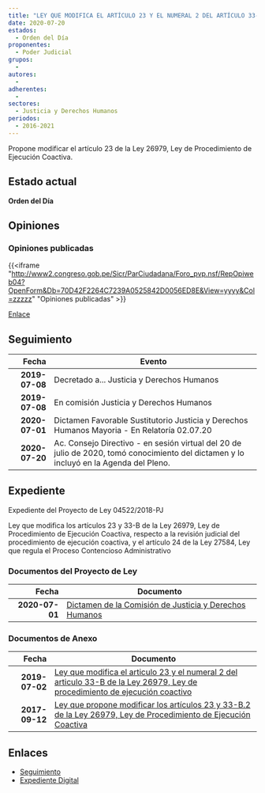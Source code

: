 ```yaml
---
title: "LEY QUE MODIFICA EL ARTÍCULO 23 Y EL NUMERAL 2 DEL ARTÍCULO 33-B DE LA LEY 26979, LEY DE PROCEDIMIENTO DE EJECUCIÓN COACTIVA"
date: 2020-07-20
estados: 
  - Orden del Día
proponentes: 
  - Poder Judicial
grupos: 
  - 
autores: 
  - 
adherentes: 
  - 
sectores: 
  - Justicia y Derechos Humanos
periodos: 
  - 2016-2021
---
```


Propone modificar el artículo 23 de la Ley 26979, Ley de Procedimiento de Ejecución Coactiva.


## Estado actual

**Orden del Día**

## Opiniones

### Opiniones publicadas

{{<iframe "http://www2.congreso.gob.pe/Sicr/ParCiudadana/Foro_pvp.nsf/RepOpiweb04?OpenForm&Db=70D42F2264C7239A0525842D0056ED8E&View=yyyy&Col=zzzzz" "Opiniones publicadas" >}}

[Enlace](http://www2.congreso.gob.pe/Sicr/ParCiudadana/Foro_pvp.nsf/RepOpiweb04?OpenForm&Db=70D42F2264C7239A0525842D0056ED8E&View=yyyy&Col=zzzzz)

## Seguimiento

| Fecha | Evento |
|------:|--------|
| **2019-07-08** | Decretado a... Justicia y Derechos Humanos|
| **2019-07-08** | En comisión Justicia y Derechos Humanos|
| **2020-07-01** | Dictamen Favorable Sustitutorio Justicia y Derechos Humanos Mayoria - En Relatoría 02.07.20|
| **2020-07-20** | Ac. Consejo Directivo - en sesión virtual del 20 de julio de 2020, tomó conocimiento del dictamen y lo incluyó en la Agenda del Pleno.|


## Expediente

Expediente del Proyecto de Ley 04522/2018-PJ

Ley que modifica los artículos 23 y 33-B de la Ley 26979, Ley de Procedimiento de Ejecución Coactiva, respecto a la revisión judicial del procedimiento de ejecución coactiva, y el artículo 24 de la Ley 27584, Ley que regula el Proceso Contencioso Administrativo


### Documentos del Proyecto de Ley

| Fecha | Documento |
|------:|--------|
| **2020-07-01** | [Dictamen de la Comisión de Justicia y Derechos Humanos](http://www.leyes.congreso.gob.pe/Documentos/2016_2021/Dictamenes/Proyectos_de_Ley/01881DC15MAY20200701.pdf) |

### Documentos de Anexo

| Fecha | Documento |
|------:|--------|
| **2019-07-02** | [Ley que modifica el articulo 23 y el numeral 2 del articulo 33-B de la Ley 26979, Ley de procedimiento de ejecución coactivo](http://www.leyes.congreso.gob.pe/Documentos/2016_2021/Proyectos_de_Ley_y_de_Resoluciones_Legislativas/PL0452220190702.pdf) |
| **2017-09-12** | [Ley que propone modificar los artículos 23 y 33-B.2 de la Ley 26979, Ley de Procedimiento de Ejecución Coactiva](http://www.leyes.congreso.gob.pe/Documentos/2016_2021/Proyectos_de_Ley_y_de_Resoluciones_Legislativas/PL0188120170912.pdf) |

## Enlaces 

- [Seguimiento](http://www2.congreso.gob.pe/Sicr/TraDocEstProc/CLProLey2016.nsf/f7fff46988ca05b1052578e100829cc7/bb21c03e2f8a87ee0525842d005b7543?OpenDocument)
- [Expediente Digital](http://www2.congreso.gob.pe/Sicr/TraDocEstProc/CLProLey2016.nsf/f7fff46988ca05b1052578e100829cc7/bb21c03e2f8a87ee0525842d005b7543?OpenDocument&Click=05257FB7005EB655.eb71d0cf91d8294e05256cdf006b5706/$Body/0.1C6C)
